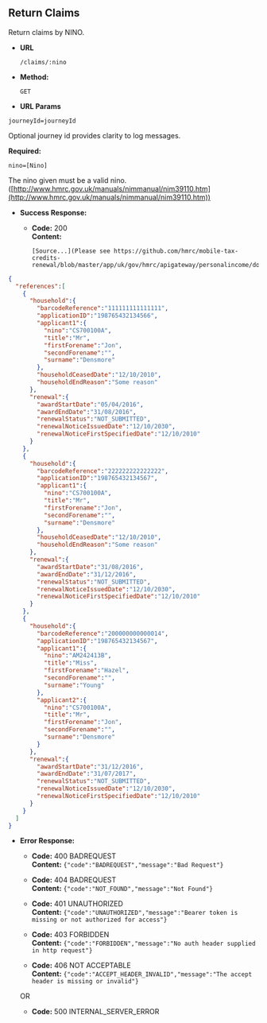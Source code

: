 Return Claims
----
  Return claims by NINO. 

* **URL**

  `/claims/:nino`

* **Method:**
  
  `GET`

*  **URL Params**

  `journeyId=journeyId`

   Optional journey id provides clarity to log messages.


   **Required:**
 
   `nino=[Nino]`
   
   The nino given must be a valid nino. ([http://www.hmrc.gov.uk/manuals/nimmanual/nim39110.htm](http://www.hmrc.gov.uk/manuals/nimmanual/nim39110.htm))

* **Success Response:**

  * **Code:** 200 <br />
    **Content:**

        [Source...](Please see https://github.com/hmrc/mobile-tax-credits-renewal/blob/master/app/uk/gov/hmrc/apigateway/personalincome/domain/Claims.scala#L30)

```json
{
  "references":[
    {
      "household":{
        "barcodeReference":"111111111111111",
        "applicationID":"198765432134566",
        "applicant1":{
          "nino":"CS700100A",
          "title":"Mr",
          "firstForename":"Jon",
          "secondForename":"",
          "surname":"Densmore"
        },
        "householdCeasedDate":"12/10/2010",
        "householdEndReason":"Some reason"
      },
      "renewal":{
        "awardStartDate":"05/04/2016",
        "awardEndDate":"31/08/2016",
        "renewalStatus":"NOT_SUBMITTED",
        "renewalNoticeIssuedDate":"12/10/2030",
        "renewalNoticeFirstSpecifiedDate":"12/10/2010"
      }
    },
    {
      "household":{
        "barcodeReference":"222222222222222",
        "applicationID":"198765432134567",
        "applicant1":{
          "nino":"CS700100A",
          "title":"Mr",
          "firstForename":"Jon",
          "secondForename":"",
          "surname":"Densmore"
        },
        "householdCeasedDate":"12/10/2010",
        "householdEndReason":"Some reason"
      },
      "renewal":{
        "awardStartDate":"31/08/2016",
        "awardEndDate":"31/12/2016",
        "renewalStatus":"NOT_SUBMITTED",
        "renewalNoticeIssuedDate":"12/10/2030",
        "renewalNoticeFirstSpecifiedDate":"12/10/2010"
      }
    },
    {
      "household":{
        "barcodeReference":"200000000000014",
        "applicationID":"198765432134567",
        "applicant1":{
          "nino":"AM242413B",
          "title":"Miss",
          "firstForename":"Hazel",
          "secondForename":"",
          "surname":"Young"
        },
        "applicant2":{
          "nino":"CS700100A",
          "title":"Mr",
          "firstForename":"Jon",
          "secondForename":"",
          "surname":"Densmore"
        }
      },
      "renewal":{
        "awardStartDate":"31/12/2016",
        "awardEndDate":"31/07/2017",
        "renewalStatus":"NOT_SUBMITTED",
        "renewalNoticeIssuedDate":"12/10/2030",
        "renewalNoticeFirstSpecifiedDate":"12/10/2010"
      }
    }
  ]
}
```


* **Error Response:**

  * **Code:** 400 BADREQUEST <br />
    **Content:** `{"code":"BADREQUEST","message":"Bad Request"}`

  * **Code:** 404 BADREQUEST <br />
    **Content:** `{"code":"NOT_FOUND","message":"Not Found"}`

  * **Code:** 401 UNAUTHORIZED <br />
    **Content:** `{"code":"UNAUTHORIZED","message":"Bearer token is missing or not authorized for access"}`

  * **Code:** 403 FORBIDDEN <br />
    **Content:** `{"code":"FORBIDDEN","message":"No auth header supplied in http request"}`

  * **Code:** 406 NOT ACCEPTABLE <br />
    **Content:** `{"code":"ACCEPT_HEADER_INVALID","message":"The accept header is missing or invalid"}`

  OR

  * **Code:** 500 INTERNAL_SERVER_ERROR <br />


